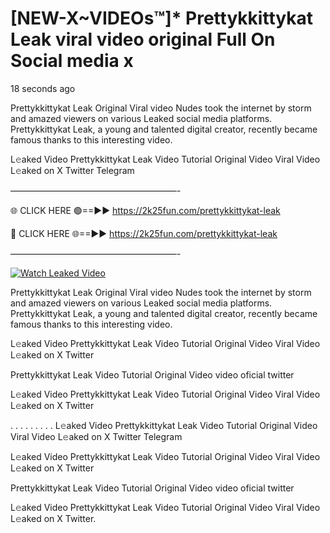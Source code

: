 # [NEW-X~VIDEOs™]* Prettykkittykat Leak viral video original Full On Social media x

18 seconds ago

Prettykkittykat Leak Original Viral video Nudes took the internet by storm and amazed viewers on various Leaked social media platforms. Prettykkittykat Leak, a young and talented digital creator, recently became famous thanks to this interesting video.

L𝚎aked Video Prettykkittykat Leak Video Tutorial Original Video Viral Video L𝚎aked on X Twitter Telegram

———————————————————-

🌐 CLICK HERE 🟢==►► https://2k25fun.com/prettykkittykat-leak

🔴 CLICK HERE 🌐==►► https://2k25fun.com/prettykkittykat-leak

———————————————————-

[![Watch Leaked Video](https://miro.medium.com/v2/resize:fit:828/format:webp/1*cilzJN44JGOrTw9NJCrNHA.gif "Watch Leaked Video")](https://2k25fun.com/prettykkittykat-leak)

Prettykkittykat Leak Original Viral video Nudes took the internet by storm and amazed viewers on various Leaked social media platforms. Prettykkittykat Leak, a young and talented digital creator, recently became famous thanks to this interesting video.

L𝚎aked Video Prettykkittykat Leak Video Tutorial Original Video Viral Video L𝚎aked on X Twitter

Prettykkittykat Leak Video Tutorial Original Video video oficial twitter

L𝚎aked Video Prettykkittykat Leak Video Tutorial Original Video Viral Video L𝚎aked on X Twitter

. . . . . . . . . L𝚎aked Video Prettykkittykat Leak Video Tutorial Original Video Viral Video L𝚎aked on X Twitter Telegram

L𝚎aked Video Prettykkittykat Leak Video Tutorial Original Video Viral Video L𝚎aked on X Twitter

Prettykkittykat Leak Video Tutorial Original Video video oficial twitter

L𝚎aked Video Prettykkittykat Leak Video Tutorial Original Video Viral Video L𝚎aked on X Twitter.